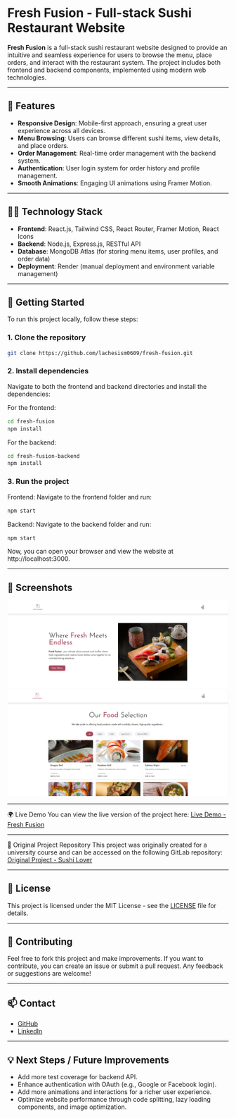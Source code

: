 # Fresh Fusion - Full-stack Sushi Restaurant Website

**Fresh Fusion** is a full-stack sushi restaurant website designed to provide an intuitive and seamless experience for users to browse the menu, place orders, and interact with the restaurant system. The project includes both frontend and backend components, implemented using modern web technologies.  

---

## 🚀 **Features**

- **Responsive Design**: Mobile-first approach, ensuring a great user experience across all devices.
- **Menu Browsing**: Users can browse different sushi items, view details, and place orders.
- **Order Management**: Real-time order management with the backend system.
- **Authentication**: User login system for order history and profile management.
- **Smooth Animations**: Engaging UI animations using Framer Motion.
  
---

## 🧑‍💻 **Technology Stack**

- **Frontend**: React.js, Tailwind CSS, React Router, Framer Motion, React Icons  
- **Backend**: Node.js, Express.js, RESTful API  
- **Database**: MongoDB Atlas (for storing menu items, user profiles, and order data)  
- **Deployment**: Render (manual deployment and environment variable management)

---

## 🔧 **Getting Started**

To run this project locally, follow these steps:

### 1. **Clone the repository**

```bash
git clone https://github.com/lachesism0609/fresh-fusion.git
```

### 2. **Install dependencies**

Navigate to both the frontend and backend directories and install the dependencies:

For the frontend:
```bash
cd fresh-fusion
npm install
```

For the backend:
```bash
cd fresh-fusion-backend
npm install
```

### 3. **Run the project**

Frontend:
Navigate to the frontend folder and run:
```bash
npm start
```

Backend:
Navigate to the backend folder and run:
```bash
npm start
```

Now, you can open your browser and view the website at http://localhost:3000.

---

## 📸 **Screenshots**
![Fresh Fusion Homepage](./screenshots/homepage.jpg)
![Fresh Fusion Menupage](./screenshots/menupage.png)

---

🌍 Live Demo
You can view the live version of the project here:
[Live Demo - Fresh Fusion](https://lachesism0609.github.io/fresh-fusion)

---

📂 Original Project Repository
This project was originally created for a university course and can be accessed on the following GitLab repository:
[Original Project - Sushi Lover](https://gitlab.labranet.jamk.fi/AE8278/sushi-lover)

---

## 📝 **License**
This project is licensed under the MIT License - see the [LICENSE](./LICENSE) file for details.

---

## 🤝 **Contributing**
Feel free to fork this project and make improvements. If you want to contribute, you can create an issue or submit a pull request. Any feedback or suggestions are welcome!

---

## 📫 **Contact**
- [GitHub](https://github.com/lachesism0609)
- [LinkedIn](www.linkedin.com/in/lenap469)

---

## 💡 **Next Steps / Future Improvements**
- Add more test coverage for backend API.
- Enhance authentication with OAuth (e.g., Google or Facebook login).
- Add more animations and interactions for a richer user experience.
- Optimize website performance through code splitting, lazy loading components, and image optimization.

